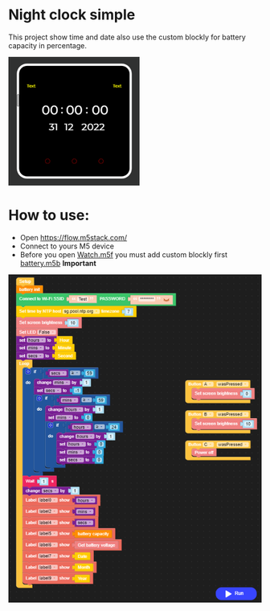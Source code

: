 # Night clock simple

This project show time and date also use the custom blockly for battery capacity in percentage.

![DisplayUI.PNG](DisplayUI.PNG)

# How to use:
- Open https://flow.m5stack.com/
- Connect to yours M5 device
- Before you open [Watch.m5f](Watch.m5f) you must add custom blockly first [battery.m5b](battery.m5b) **Important**

![UiFlow-Blockly.PNG](UiFlow-Blockly.PNG)
